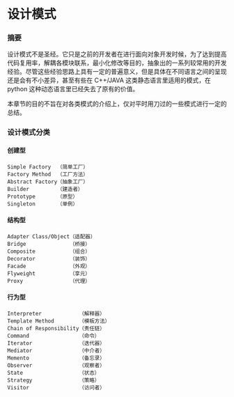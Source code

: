 # 设计模式

### 摘要

设计模式不是圣经。它只是之前的开发者在进行面向对象开发时候，为了达到提高代码复用率，解耦各模块联系，最小化修改等目的，抽象出的一系列较常用的开发经验。尽管这些经验思路上具有一定的普遍意义，但是具体在不同语言之间的呈现还是会有不小差异，甚至有些在 C++/JAVA 这类静态语言里适用的模式，在 python 这种动态语言里已经失去了原有的价值。

本章节的目的不旨在对各类模式的介绍上，仅对平时用刀过的一些模式进行一定的总结。

### 设计模式分类

#### 创建型
```
Simple Factory  （简单工厂）
Factory Method  （工厂方法）
Abstract Factory（抽象工厂）
Builder         （建造者）
Prototype       （原型）
Singleton       （单例）
```

#### 结构型
```
Adapter Class/Object（适配器）
Bridge              （桥接）
Composite           （组合）
Decorator           （装饰）
Facade              （外观）
Flyweight           （享元）
Proxy               （代理）
```

#### 行为型
```
Interpreter            （解释器）
Template Method        （模板方法）
Chain of Responsibility（责任链）
Command                （命令）
Iterator               （迭代器）
Mediator               （中介者）
Memento                （备忘录）
Observer               （观察者）
State                  （状态）
Strategy               （策略）
Visitor                （访问者）
```